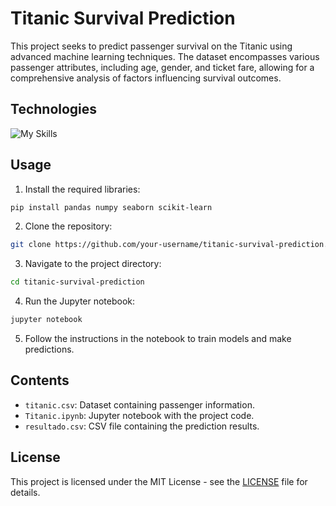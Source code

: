 # Titanic Survival Prediction

This project seeks to predict passenger survival on the Titanic using advanced machine learning techniques. The dataset encompasses various passenger attributes, including age, gender, and ticket fare, allowing for a comprehensive analysis of factors influencing survival outcomes.

## Technologies

![My Skills](https://go-skill-icons.vercel.app/api/icons?i=seaborn,numpy,python,pandas,scikitlearn&titles=true)



## Usage

1. Install the required libraries:

```bash
pip install pandas numpy seaborn scikit-learn
```

2. Clone the repository:

```bash
git clone https://github.com/your-username/titanic-survival-prediction.git
```

3. Navigate to the project directory:

```bash
cd titanic-survival-prediction
```

4. Run the Jupyter notebook:

```bash
jupyter notebook
```

5. Follow the instructions in the notebook to train models and make predictions.

## Contents

- `titanic.csv`: Dataset containing passenger information.
- `Titanic.ipynb`: Jupyter notebook with the project code.
- `resultado.csv`: CSV file containing the prediction results.

## License

This project is licensed under the MIT License - see the [LICENSE](LICENSE) file for details.
